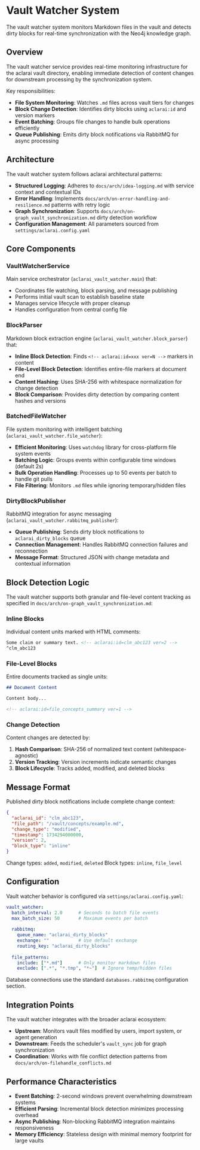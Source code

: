 # Vault Watcher System

The vault watcher system monitors Markdown files in the vault and detects dirty blocks for real-time synchronization with the Neo4j knowledge graph.

## Overview

The vault watcher service provides real-time monitoring infrastructure for the aclarai vault directory, enabling immediate detection of content changes for downstream processing by the synchronization system.

Key responsibilities:

- **File System Monitoring**: Watches `.md` files across vault tiers for changes
- **Block Change Detection**: Identifies dirty blocks using `aclarai:id` and version markers
- **Event Batching**: Groups file changes to handle bulk operations efficiently  
- **Queue Publishing**: Emits dirty block notifications via RabbitMQ for async processing

## Architecture

The vault watcher system follows aclarai architectural patterns:

- **Structured Logging**: Adheres to `docs/arch/idea-logging.md` with service context and contextual IDs
- **Error Handling**: Implements `docs/arch/on-error-handling-and-resilience.md` patterns with retry logic
- **Graph Synchronization**: Supports `docs/arch/on-graph_vault_synchronization.md` dirty detection workflow
- **Configuration Management**: All parameters sourced from `settings/aclarai.config.yaml`

## Core Components

### VaultWatcherService

Main service orchestrator (`aclarai_vault_watcher.main`) that:

- Coordinates file watching, block parsing, and message publishing
- Performs initial vault scan to establish baseline state
- Manages service lifecycle with proper cleanup
- Handles configuration from central config file

### BlockParser

Markdown block extraction engine (`aclarai_vault_watcher.block_parser`) that:

- **Inline Block Detection**: Finds `<!-- aclarai:id=xxx ver=N -->` markers in content
- **File-Level Block Detection**: Identifies entire-file markers at document end
- **Content Hashing**: Uses SHA-256 with whitespace normalization for change detection
- **Block Comparison**: Provides dirty detection by comparing content hashes and versions

### BatchedFileWatcher

File system monitoring with intelligent batching (`aclarai_vault_watcher.file_watcher`):

- **Efficient Monitoring**: Uses `watchdog` library for cross-platform file system events
- **Batching Logic**: Groups events within configurable time windows (default 2s)
- **Bulk Operation Handling**: Processes up to 50 events per batch to handle git pulls
- **File Filtering**: Monitors `.md` files while ignoring temporary/hidden files

### DirtyBlockPublisher  

RabbitMQ integration for async messaging (`aclarai_vault_watcher.rabbitmq_publisher`):

- **Queue Publishing**: Sends dirty block notifications to `aclarai_dirty_blocks` queue
- **Connection Management**: Handles RabbitMQ connection failures and reconnection
- **Message Format**: Structured JSON with change metadata and contextual information

## Block Detection Logic

The vault watcher supports both granular and file-level content tracking as specified in `docs/arch/on-graph_vault_synchronization.md`:

### Inline Blocks

Individual content units marked with HTML comments:

```markdown
Some claim or summary text. <!-- aclarai:id=clm_abc123 ver=2 -->
^clm_abc123
```

### File-Level Blocks

Entire documents tracked as single units:

```markdown
## Document Content

Content body...

<!-- aclarai:id=file_concepts_summary ver=1 -->
```

### Change Detection

Content changes are detected by:

1. **Hash Comparison**: SHA-256 of normalized text content (whitespace-agnostic)
2. **Version Tracking**: Version increments indicate semantic changes
3. **Block Lifecycle**: Tracks added, modified, and deleted blocks

## Message Format

Published dirty block notifications include complete change context:

```json
{
  "aclarai_id": "clm_abc123",
  "file_path": "/vault/concepts/example.md", 
  "change_type": "modified",
  "timestamp": 1734294000000,
  "version": 2,
  "block_type": "inline"
}
```

Change types: `added`, `modified`, `deleted`
Block types: `inline`, `file_level`

## Configuration

Vault watcher behavior is configured via `settings/aclarai.config.yaml`:

```yaml
vault_watcher:
  batch_interval: 2.0      # Seconds to batch file events
  max_batch_size: 50       # Maximum events per batch
  
  rabbitmq:
    queue_name: "aclarai_dirty_blocks"
    exchange: ""           # Use default exchange
    routing_key: "aclarai_dirty_blocks"
    
  file_patterns:
    include: ["*.md"]      # Only monitor markdown files
    exclude: [".*", "*.tmp", "*~"]  # Ignore temp/hidden files
```

Database connections use the standard `databases.rabbitmq` configuration section.

## Integration Points

The vault watcher integrates with the broader aclarai ecosystem:

- **Upstream**: Monitors vault files modified by users, import system, or agent generation
- **Downstream**: Feeds the scheduler's `vault_sync` job for graph synchronization
- **Coordination**: Works with file conflict detection patterns from `docs/arch/on-filehandle_conflicts.md`

## Performance Characteristics

- **Event Batching**: 2-second windows prevent overwhelming downstream systems
- **Efficient Parsing**: Incremental block detection minimizes processing overhead
- **Async Publishing**: Non-blocking RabbitMQ integration maintains responsiveness
- **Memory Efficiency**: Stateless design with minimal memory footprint for large vaults